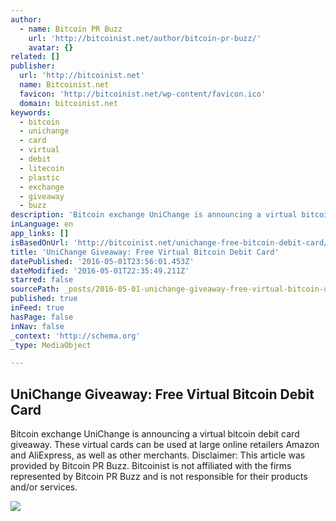 ```yaml
---
author:
  - name: Bitcoin PR Buzz
    url: 'http://bitcoinist.net/author/bitcoin-pr-buzz/'
    avatar: {}
related: []
publisher:
  url: 'http://bitcoinist.net'
  name: Bitcoinist.net
  favicon: 'http://bitcoinist.net/wp-content/favicon.ico'
  domain: bitcoinist.net
keywords:
  - bitcoin
  - unichange
  - card
  - virtual
  - debit
  - litecoin
  - plastic
  - exchange
  - giveaway
  - buzz
description: 'Bitcoin exchange UniChange is announcing a virtual bitcoin debit card giveaway. These virtual cards can be used at large online retailers Amazon and AliExpress, as well as other merchants. Disclaimer: This article was provided by Bitcoin PR Buzz. Bitcoinist is not affiliated with the firms represented by Bitcoin PR Buzz and is not responsible for their products and/or services.'
inLanguage: en
app_links: []
isBasedOnUrl: 'http://bitcoinist.net/unichange-free-bitcoin-debit-card/'
title: 'UniChange Giveaway: Free Virtual Bitcoin Debit Card'
datePublished: '2016-05-01T23:56:01.453Z'
dateModified: '2016-05-01T22:35:49.211Z'
starred: false
sourcePath: _posts/2016-05-01-unichange-giveaway-free-virtual-bitcoin-debit-card.md
published: true
inFeed: true
hasPage: false
inNav: false
_context: 'http://schema.org'
_type: MediaObject

---
```

<article style=""><h1>UniChange Giveaway: Free Virtual Bitcoin Debit Card</h1><p>Bitcoin exchange UniChange is announcing a virtual bitcoin debit card giveaway. These virtual cards can be used at large online retailers Amazon and AliExpress, as well as other merchants. Disclaimer: This article was provided by Bitcoin PR Buzz. Bitcoinist is not affiliated with the firms represented by Bitcoin PR Buzz and is not responsible for their products and/or services.</p><img src="http://bitcoinist.net/wp-content/uploads/2016/05/Unichange-Bitcoin-PR-Buzz-cover.jpeg" /></article>